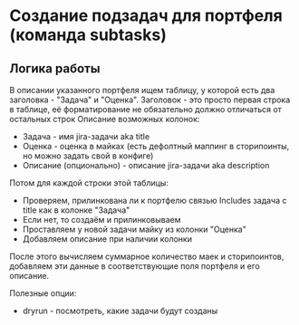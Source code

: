 # Создание подзадач для портфеля (команда subtasks)

## Логика работы

В описании указанного портфеля ищем таблицу, у которой есть два заголовка - "Задача" и "Оценка". Заголовок - это просто первая строка в таблице, её форматирование не обязательно должно отличаться от остальных строк
Описание возможных колонок:
- Задача - имя jira-задачи aka title
- Оценка - оценка в майках (есть дефолтный маппинг в сторипоинты, но можно задать свой в конфиге)
- Описание (опционально) - описание jira-задачи aka description

Потом для каждой строки этой таблицы:
- Проверяем, прилинкована ли к портфелю связью Includes задача с title как в колонке "Задача"
- Если нет, то создаём и прилинковываем
- Проставляем у новой задачи майку из колонки "Оценка"
- Добавляем описание при наличии колонки

После этого вычисляем суммарное количество маек и сторипоинтов, добавляем эти данные в соответствующие поля портфеля и его описание.

Полезные опции:
- dryrun - посмотреть, какие задачи будут созданы